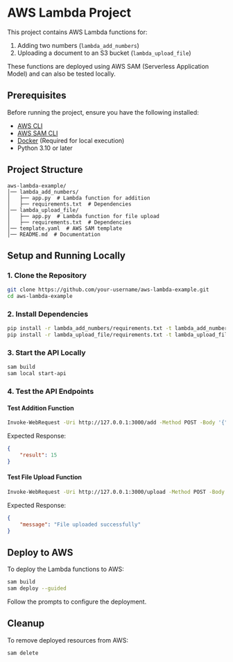 # AWS Lambda Project

This project contains AWS Lambda functions for:
1. Adding two numbers (`lambda_add_numbers`)
2. Uploading a document to an S3 bucket (`lambda_upload_file`)

These functions are deployed using AWS SAM (Serverless Application Model) and can also be tested locally.

## Prerequisites
Before running the project, ensure you have the following installed:
- [AWS CLI](https://aws.amazon.com/cli/)
- [AWS SAM CLI](https://docs.aws.amazon.com/serverless-application-model/latest/developerguide/install-sam-cli.html)
- [Docker](https://www.docker.com/get-started) (Required for local execution)
- Python 3.10 or later

## Project Structure
```
aws-lambda-example/
│── lambda_add_numbers/
│   ├── app.py  # Lambda function for addition
│   ├── requirements.txt  # Dependencies
│── lambda_upload_file/
│   ├── app.py  # Lambda function for file upload
│   ├── requirements.txt  # Dependencies
│── template.yaml  # AWS SAM template
│── README.md  # Documentation
```

## Setup and Running Locally

### 1. Clone the Repository
```sh
git clone https://github.com/your-username/aws-lambda-example.git
cd aws-lambda-example
```

### 2. Install Dependencies
```sh
pip install -r lambda_add_numbers/requirements.txt -t lambda_add_numbers/
pip install -r lambda_upload_file/requirements.txt -t lambda_upload_file/
```

### 3. Start the API Locally
```sh
sam build
sam local start-api
```

### 4. Test the API Endpoints
#### Test Addition Function
```sh
Invoke-WebRequest -Uri http://127.0.0.1:3000/add -Method POST -Body '{"num1": 5, "num2": 10}' -ContentType 'application/json'

```
Expected Response:
```json
{
    "result": 15
}
```

#### Test File Upload Function
```sh
Invoke-WebRequest -Uri http://127.0.0.1:3000/upload -Method POST -Body '{"file_content": "This is a test file content", "bucket_name": "your-s3-bucket-name", "file_name": "test.txt"}' -ContentType 'application/json'

```
Expected Response:
```json
{
    "message": "File uploaded successfully"
}
```

## Deploy to AWS
To deploy the Lambda functions to AWS:
```sh
sam build
sam deploy --guided
```
Follow the prompts to configure the deployment.

## Cleanup
To remove deployed resources from AWS:
```sh
sam delete
```

